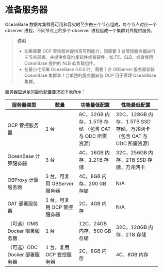 # 准备服务器

OceanBase 数据库集群高可用和容灾时至少由三个节点组成，每个节点对应一个 observer 进程，不同节点上的多个 observer 进程组成一个集群对外提供服务。

>**说明**
>
>* 如果需要 OCP 管控服务提供高可用能力，则需要 3 台管控服务器进行三节点部署，并提供负载均衡软件或者硬件，如 F5、SLB，或者使用 OceanBase 提供的 NLB 软负载组件。
>* 在最小化部署 OceanBase 4.0.0 时，需要 1 台 OBServer 服务器安装 OceanBase 集群和 1 台单独的服务器安装 OCP 用于管理 OceanBase 集群。

服务器应满足的最低配置要求如下表所示：

| **服务器类型** |  **数量** |   **功能最低配置** |   **性能最低配置**   |
|----------------|-----------|-------------------|---------------------|
| OCP 管控服务器  | 1 台       | 8C，32GB 内存，1.5TB 存储 （包含 OAT 与 ODC 所需资源）| 32C，128GB 内存，1.5TB SSD 存储，万兆网卡 （包含 OAT 与 ODC 所需资源） |
| OceanBase 计算服务器      | 3 台                   | 4C，16GB 内存，1.2TB 存储 | 32C，256GB 内存，2TB SSD 存储，万兆网卡  |
| OBProxy 计算服务器        | 3 台，可复用 OBServer 服务器 | 4C，8GB 内存，200 GB 存储   | N/A                         |
| OAT 部署服务器            | 1 台，可复用 OCP 管控服务器    | 2C，4GB 内存    | N/A    |
| （可选）OMS Docker 部署服务器 | 1 台                  | 12C，24GB 内存，500 GB  存储| 32C，128GB 内存，2TB 存储       |
| （可选）ODC Docker 部署服务器 | 1 台，复用 OCP 管控服务器     | 2C，8GB 内存             | 4C，8GB 内存                   |
